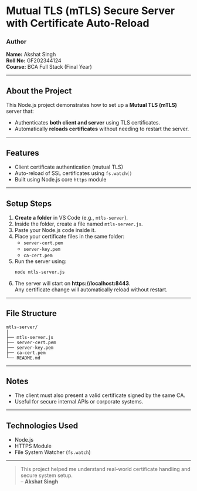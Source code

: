 # Mutual TLS (mTLS) Secure Server with Certificate Auto-Reload

###  Author
**Name:** Akshat Singh  
**Roll No:** GF202344124  
**Course:** BCA Full Stack (Final Year)

---

##  About the Project
This Node.js project demonstrates how to set up a **Mutual TLS (mTLS)** server that:  
- Authenticates **both client and server** using TLS certificates.  
- Automatically **reloads certificates** without needing to restart the server.  

---

##  Features
-  Client certificate authentication (mutual TLS)  
-  Auto-reload of SSL certificates using `fs.watch()`  
-  Built using Node.js core `https` module  

---

##  Setup Steps
1. **Create a folder** in VS Code (e.g., `mtls-server`).  
2. Inside the folder, create a file named `mtls-server.js`.  
3. Paste your Node.js code inside it.  
4. Place your certificate files in the same folder:  
   - `server-cert.pem`  
   - `server-key.pem`  
   - `ca-cert.pem`  
5. Run the server using:
   ```bash
   node mtls-server.js
   ```
6. The server will start on **https://localhost:8443**.  
   Any certificate change will automatically reload without restart.

---

##  File Structure
```
mtls-server/
│
├── mtls-server.js
├── server-cert.pem
├── server-key.pem
├── ca-cert.pem
└── README.md
```

---

## Notes
- The client must also present a valid certificate signed by the same CA.  
- Useful for secure internal APIs or corporate systems.  

---

##  Technologies Used
- Node.js  
- HTTPS Module  
- File System Watcher (`fs.watch`)  

---


> This project helped me understand real-world certificate handling and secure system setup.  
> – **Akshat Singh**
